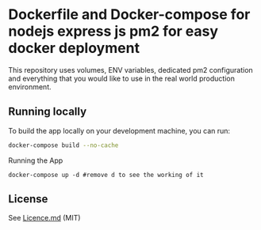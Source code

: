 # Dockerfile and Docker-compose for nodejs express js pm2 for easy docker deployment

This repository uses volumes, ENV variables, dedicated pm2 configuration and everything that you would like to use in the real world production environment.

## Running locally

To build the app locally on your development machine, you can run:

```bash
docker-compose build --no-cache
```

Running the App

```
docker-compose up -d #remove d to see the working of it
```

## License

See [Licence.md](Licence.md) (MIT)
